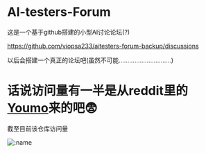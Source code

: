 # AI-testers-Forum

这是一个基于github搭建的小型AI讨论论坛(?)

https://github.com/viopsa233/aitesters-forum-backup/discussions


以后会搭建一个真正的论坛吧(虽然不可能..............................)

# 话说访问量有一半是从reddit里的[Youmo](https://www.reddit.com/r/Youmo)来的吧😨

截至目前该仓库访问量

![:name](https://count.getloli.com/get/@:aitesters-forum-backup)
